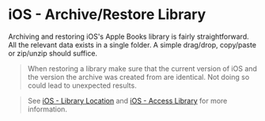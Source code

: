 # iOS - Archive/Restore Library

Archiving and restoring iOS's Apple Books library is fairly straightforward. All the relevant data
exists in a single folder. A simple drag/drop, copy/paste or zip/unzip should suffice.

> <i class="fa fa-exclamation-circle"></i> When restoring a library make sure that the current
> version of iOS and the version the archive was created from are identical. Not doing so could lead
> to unexpected results.

> <i class="fa fa-info-circle"></i> See [iOS - Library Location][ios-library-location] and [iOS -
> Access Library][ios-access-library] for more information.

[ios-library-location]: /apple-books/ios/library-location.md
[ios-access-library]: /apple-books/ios/access-library.md
